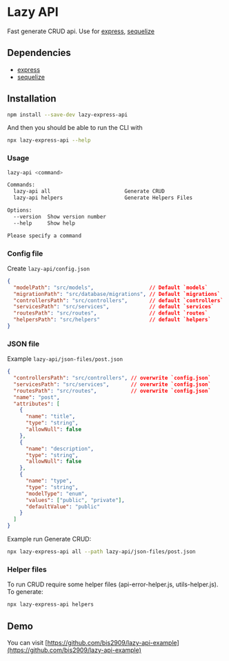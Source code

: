 # Lazy API

Fast generate CRUD api. Use for [express](https://github.com/expressjs/express), [sequelize](https://github.com/sequelize/sequelize)

## Dependencies

* [express](https://github.com/expressjs/express)
* [sequelize](https://github.com/sequelize/sequelize)

## Installation

```bash
npm install --save-dev lazy-express-api
```

And then you should be able to run the CLI with

```bash
npx lazy-express-api --help
```

### Usage

```bash
lazy-api <command>

Commands:
  lazy-api all                        Generate CRUD
  lazy-api helpers                    Generate Helpers Files

Options:
  --version  Show version number                                                  [boolean]
  --help     Show help                                                            [boolean]

Please specify a command
```

### Config file

Create `lazy-api/config.json`

```JSON
{
  "modelPath": "src/models",                  // Default `models`
  "migrationPath": "src/database/migrations", // Default `migrations`
  "controllersPath": "src/controllers",       // default `controllers`
  "servicesPath": "src/services",             // default `services`
  "routesPath": "src/routes",                 // default `routes`
  "helpersPath": "src/helpers"                // default `helpers`
}
```

### JSON file

Example `lazy-api/json-files/post.json`

```JSON
{
  "controllersPath": "src/controllers", // overwrite `config.json`
  "servicesPath": "src/services",       // overwrite `config.json`
  "routesPath": "src/routes",           // overwrite `config.json`
  "name": "post",
  "attributes": [
    {
      "name": "title",
      "type": "string",
      "allowNull": false
    },
    {
      "name": "description",
      "type": "string",
      "allowNull": false
    },
    {
      "name": "type",
      "type": "string",
      "modelType": "enum",
      "values": ["public", "private"],
      "defaultValue": "public"
    }
  ]
}
```

Example run Generate CRUD:

```bash
npx lazy-express-api all --path lazy-api/json-files/post.json
```

### Helper files

To run CRUD require some helper files (api-error-helper.js, utils-helper.js). To generate:

```bash
npx lazy-express-api helpers
```

## Demo

You can visit [https://github.com/bis2909/lazy-api-example](https://github.com/bis2909/lazy-api-example)
